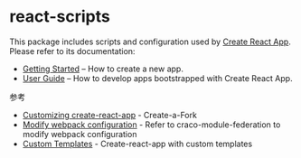 # react-scripts

This package includes scripts and configuration used by [Create React App](https://github.com/facebook/create-react-app).<br>
Please refer to its documentation:

- [Getting Started](https://facebook.github.io/create-react-app/docs/getting-started) – How to create a new app.
- [User Guide](https://facebook.github.io/create-react-app/) – How to develop apps bootstrapped with Create React App.

参考

- [Customizing create-react-app](https://auth0.com/blog/how-to-configure-create-react-app/) - Create-a-Fork
- [Modify webpack configuration](https://github.com/hasanayan/craco-module-federation/blob/main/index.js) - Refer to craco-module-federation to modify webpack configuration
- [Custom Templates](https://create-react-app.dev/docs/custom-templates) - Create-react-app with custom templates
